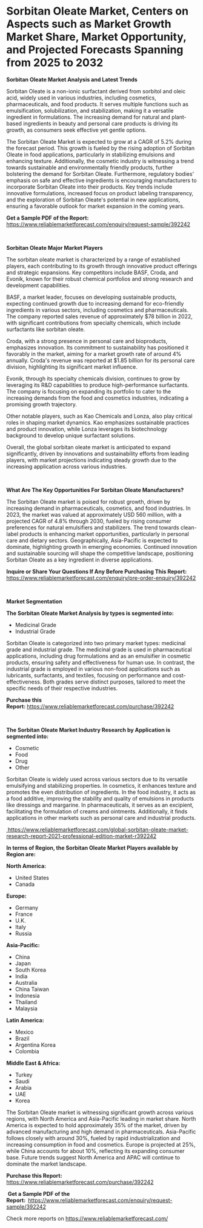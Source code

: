 <p><h1>Sorbitan Oleate Market, Centers on Aspects such as Market Growth Market Share, Market Opportunity, and Projected Forecasts Spanning from 2025 to 2032</h1></p><p><strong>Sorbitan Oleate Market Analysis and Latest Trends</strong></p>
<p><p>Sorbitan Oleate is a non-ionic surfactant derived from sorbitol and oleic acid, widely used in various industries, including cosmetics, pharmaceuticals, and food products. It serves multiple functions such as emulsification, solubilization, and stabilization, making it a versatile ingredient in formulations. The increasing demand for natural and plant-based ingredients in beauty and personal care products is driving its growth, as consumers seek effective yet gentle options.</p><p>The Sorbitan Oleate Market is expected to grow at a CAGR of 5.2% during the forecast period. This growth is fueled by the rising adoption of Sorbitan Oleate in food applications, particularly in stabilizing emulsions and enhancing texture. Additionally, the cosmetic industry is witnessing a trend towards sustainable and environmentally friendly products, further bolstering the demand for Sorbitan Oleate. Furthermore, regulatory bodies' emphasis on safe and effective ingredients is encouraging manufacturers to incorporate Sorbitan Oleate into their products. Key trends include innovative formulations, increased focus on product labeling transparency, and the exploration of Sorbitan Oleate's potential in new applications, ensuring a favorable outlook for market expansion in the coming years.</p></p>
<p><strong>Get a Sample PDF of the Report:&nbsp;</strong> <a href="https://www.reliablemarketforecast.com/enquiry/request-sample/392242?utm_campaign=1080&utm_medium=2&utm_source=Github&utm_content=ia&utm_term=17012025&utm_id=sorbitan-oleate">https://www.reliablemarketforecast.com/enquiry/request-sample/392242</a></p>
<p>&nbsp;</p>
<p><strong>Sorbitan Oleate Major Market Players</strong></p>
<p><p>The sorbitan oleate market is characterized by a range of established players, each contributing to its growth through innovative product offerings and strategic expansions. Key competitors include BASF, Croda, and Evonik, known for their robust chemical portfolios and strong research and development capabilities.</p><p>BASF, a market leader, focuses on developing sustainable products, expecting continued growth due to increasing demand for eco-friendly ingredients in various sectors, including cosmetics and pharmaceuticals. The company reported sales revenue of approximately $78 billion in 2022, with significant contributions from specialty chemicals, which include surfactants like sorbitan oleate.</p><p>Croda, with a strong presence in personal care and bioproducts, emphasizes innovation. Its commitment to sustainability has positioned it favorably in the market, aiming for a market growth rate of around 4% annually. Croda's revenue was reported at $1.85 billion for its personal care division, highlighting its significant market influence.</p><p>Evonik, through its specialty chemicals division, continues to grow by leveraging its R&D capabilities to produce high-performance surfactants. The company is focusing on expanding its portfolio to cater to the increasing demands from the food and cosmetics industries, indicating a promising growth trajectory.</p><p>Other notable players, such as Kao Chemicals and Lonza, also play critical roles in shaping market dynamics. Kao emphasizes sustainable practices and product innovation, while Lonza leverages its biotechnology background to develop unique surfactant solutions.</p><p>Overall, the global sorbitan oleate market is anticipated to expand significantly, driven by innovations and sustainability efforts from leading players, with market projections indicating steady growth due to the increasing application across various industries.</p></p>
<p>&nbsp;</p>
<p><strong>What Are The Key Opportunities For Sorbitan Oleate Manufacturers?</strong></p>
<p><p>The Sorbitan Oleate market is poised for robust growth, driven by increasing demand in pharmaceuticals, cosmetics, and food industries. In 2023, the market was valued at approximately USD 560 million, with a projected CAGR of 4.8% through 2030, fueled by rising consumer preferences for natural emulsifiers and stabilizers. The trend towards clean-label products is enhancing market opportunities, particularly in personal care and dietary sectors. Geographically, Asia-Pacific is expected to dominate, highlighting growth in emerging economies. Continued innovation and sustainable sourcing will shape the competitive landscape, positioning Sorbitan Oleate as a key ingredient in diverse applications.</p></p>
<p><strong>Inquire or Share Your Questions If Any Before Purchasing This Report:</strong> <a href="https://www.reliablemarketforecast.com/enquiry/pre-order-enquiry/392242?utm_campaign=1080&utm_medium=2&utm_source=Github&utm_content=ia&utm_term=17012025&utm_id=sorbitan-oleate">https://www.reliablemarketforecast.com/enquiry/pre-order-enquiry/392242</a></p>
<p>&nbsp;</p>
<p><strong>Market Segmentation</strong></p>
<p><strong>The Sorbitan Oleate Market Analysis by types is segmented into:</strong></p>
<p><ul><li>Medicinal Grade</li><li>Industrial Grade</li></ul></p>
<p><p>Sorbitan Oleate is categorized into two primary market types: medicinal grade and industrial grade. The medicinal grade is used in pharmaceutical applications, including drug formulations and as an emulsifier in cosmetic products, ensuring safety and effectiveness for human use. In contrast, the industrial grade is employed in various non-food applications such as lubricants, surfactants, and textiles, focusing on performance and cost-effectiveness. Both grades serve distinct purposes, tailored to meet the specific needs of their respective industries.</p></p>
<p><strong>Purchase this Report:&nbsp;</strong><a href="https://www.reliablemarketforecast.com/purchase/392242?utm_campaign=1080&utm_medium=2&utm_source=Github&utm_content=ia&utm_term=17012025&utm_id=sorbitan-oleate">https://www.reliablemarketforecast.com/purchase/392242</a></p>
<p>&nbsp;</p>
<p><strong>The Sorbitan Oleate Market Industry Research by Application is segmented into:</strong></p>
<p><ul><li>Cosmetic</li><li>Food</li><li>Drug</li><li>Other</li></ul></p>
<p><p>Sorbitan Oleate is widely used across various sectors due to its versatile emulsifying and stabilizing properties. In cosmetics, it enhances texture and promotes the even distribution of ingredients. In the food industry, it acts as a food additive, improving the stability and quality of emulsions in products like dressings and margarine. In pharmaceuticals, it serves as an excipient, facilitating the formulation of creams and ointments. Additionally, it finds applications in other markets such as personal care and industrial products.</p></p>
<p><a href="https://www.reliablemarketforecast.com/global-sorbitan-oleate-market-research-report-2021-professional-edition-market-r392242?utm_campaign=1080&utm_medium=2&utm_source=Github&utm_content=ia&utm_term=17012025&utm_id=sorbitan-oleate">&nbsp;https://www.reliablemarketforecast.com/global-sorbitan-oleate-market-research-report-2021-professional-edition-market-r392242</a></p>
<p><strong>In terms of Region, the Sorbitan Oleate Market Players available by Region are:</strong></p>
<p>
    <p> <strong> North America: </strong>
        <ul>
            <li>United States</li>
            <li>Canada</li>
        </ul>
        </p> 
    <p> <strong> Europe: </strong>
        <ul>
            <li>Germany</li>
            <li>France</li>
            <li>U.K.</li>
            <li>Italy</li>
            <li>Russia</li>
        </ul>
        </p> 
    <p> <strong> Asia-Pacific: </strong>
        <ul>
            <li>China</li>
            <li>Japan</li>
            <li>South Korea</li>
            <li>India</li>
            <li>Australia</li>
            <li>China Taiwan</li>
            <li>Indonesia</li>
            <li>Thailand</li>
            <li>Malaysia</li>
        </ul>
        </p> 
    <p> <strong> Latin America: </strong>
        <ul>
            <li>Mexico</li>
            <li>Brazil</li>
            <li>Argentina Korea</li>
            <li>Colombia</li>
        </ul>
        </p> 
    <p> <strong> Middle East & Africa: </strong>
        <ul>
            <li>Turkey</li>
            <li>Saudi</li>
            <li>Arabia</li>
            <li>UAE</li>
            <li>Korea</li>
        </ul>
    </p>
    </p>
<p><p>The Sorbitan Oleate market is witnessing significant growth across various regions, with North America and Asia-Pacific leading in market share. North America is expected to hold approximately 35% of the market, driven by advanced manufacturing and high demand in pharmaceuticals. Asia-Pacific follows closely with around 30%, fueled by rapid industrialization and increasing consumption in food and cosmetics. Europe is projected at 25%, while China accounts for about 10%, reflecting its expanding consumer base. Future trends suggest North America and APAC will continue to dominate the market landscape.</p></p>
<p><strong>Purchase this Report: </strong><a href="https://www.reliablemarketforecast.com/purchase/392242?utm_campaign=1080&utm_medium=2&utm_source=Github&utm_content=ia&utm_term=17012025&utm_id=sorbitan-oleate">https://www.reliablemarketforecast.com/purchase/392242</a></p>
<p>&nbsp;<strong>Get a Sample PDF of the Report:&nbsp;&nbsp;</strong><a href="https://www.reliablemarketforecast.com/enquiry/request-sample/392242?utm_campaign=1080&utm_medium=2&utm_source=Github&utm_content=ia&utm_term=17012025&utm_id=sorbitan-oleate">https://www.reliablemarketforecast.com/enquiry/request-sample/392242</a></p>
<p><strong></strong></p>
<p>Check more reports on <a href="https://www.reliablemarketforecast.com/?utm_campaign=1080&utm_medium=2&utm_source=Github&utm_content=ia&utm_term=17012025&utm_id=sorbitan-oleate">https://www.reliablemarketforecast.com/</a></p>